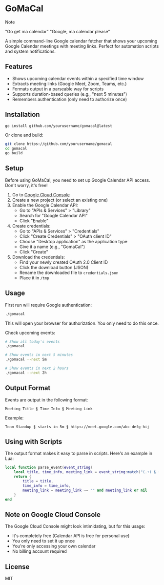 # GoMaCal

> [!NOTE]
> "Go get ma calendar"
> "Google, ma calendar please"

A simple command-line Google calendar fetcher that shows your upcoming Google Calendar meetings with meeting links. Perfect for automation scripts and system notifications.

## Features

- Shows upcoming calendar events within a specified time window
- Extracts meeting links (Google Meet, Zoom, Teams, etc.)
- Formats output in a parseable way for scripts
- Supports duration-based queries (e.g., "next 5 minutes")
- Remembers authentication (only need to authorize once)

## Installation

```bash
go install github.com/yourusername/gomacal@latest
```

Or clone and build:
```bash
git clone https://github.com/yourusername/gomacal
cd gomacal
go build
```

## Setup

Before using GoMaCal, you need to set up Google Calendar API access. Don't worry, it's free!

1. Go to [Google Cloud Console](https://console.cloud.google.com/)
2. Create a new project (or select an existing one)
3. Enable the Google Calendar API:
   - Go to "APIs & Services" > "Library"
   - Search for "Google Calendar API"
   - Click "Enable"
4. Create credentials:
   - Go to "APIs & Services" > "Credentials"
   - Click "Create Credentials" > "OAuth client ID"
   - Choose "Desktop application" as the application type
   - Give it a name (e.g., "GomaCal")
   - Click "Create"
5. Download the credentials:
   - Find your newly created OAuth 2.0 Client ID
   - Click the download button (JSON)
   - Rename the downloaded file to `credentials.json`
   - Place it in `/tmp`

## Usage

First run will require Google authentication:
```bash
./gomacal
```
This will open your browser for authorization. You only need to do this once.

Check upcoming events:
```bash
# Show all today's events
./gomacal

# Show events in next 5 minutes
./gomacal --next 5m

# Show events in next 2 hours
./gomacal --next 2h
```

## Output Format

Events are output in the following format:
```
Meeting Title § Time Info § Meeting Link
```

Example:
```
Team Standup § starts in 5m § https://meet.google.com/abc-defg-hij
```

## Using with Scripts

The output format makes it easy to parse in scripts. Here's an example in Lua:
```lua
local function parse_event(event_string)
    local title, time_info, meeting_link = event_string:match("(.+) § (.+) § (.*)")
    return {
        title = title,
        time_info = time_info,
        meeting_link = meeting_link ~= "" and meeting_link or nil
    }
end
```

## Note on Google Cloud Console

The Google Cloud Console might look intimidating, but for this usage:
- It's completely free (Calendar API is free for personal use)
- You only need to set it up once
- You're only accessing your own calendar
- No billing account required

## License

MIT
